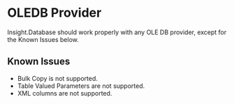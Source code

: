 # OLEDB Provider #

Insight.Database should work properly with any OLE DB provider, except for the Known Issues below.

## Known Issues ##

* Bulk Copy is not supported.
* Table Valued Parameters are not supported.
* XML columns are not supported.